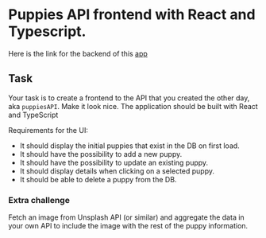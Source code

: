 # Puppies API frontend with React and Typescript.

Here is the link for the backend of this [app](https://github.com/Jakhongir222/puppies-api-backend.git)


## Task
Your task is to create a frontend to the API that you created the other day, aka `puppiesAPI`.
Make it look nice. The application should be built with React and TypeScript

Requirements for the UI:
- It should display the initial puppies that exist in the DB on first load.
- It should have the possibility to add a new puppy.
- It should have the possibility to update an existing puppy.
- It should display details when clicking on a selected puppy.
- It should be able to delete a puppy from the DB.

### Extra challenge
Fetch an image from Unsplash API (or similar) and aggregate the data in your own API to include the image with the rest of the puppy information.

